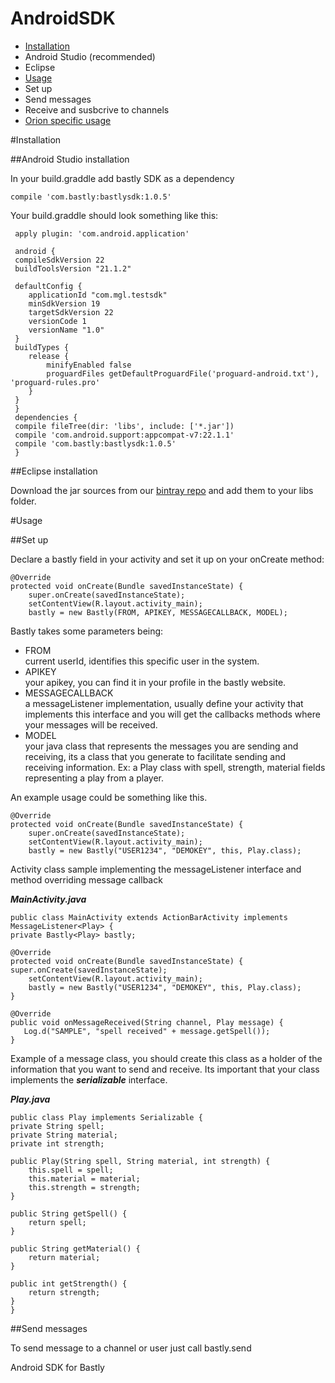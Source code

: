 AndroidSDK
==========
* [Installation](#installation)
 * Android Studio (recommended)
 * Eclipse
* [Usage](#usage)
 * Set up
 * Send messages
 * Receive and susbcrive to channels
* [Orion specific usage](#orion)

#Installation <a name="installation"></a>

##Android Studio installation

In your build.graddle add bastly SDK as a dependency

    compile 'com.bastly:bastlysdk:1.0.5'

Your build.graddle should look something like this:


     apply plugin: 'com.android.application'
   
     android {
     compileSdkVersion 22
     buildToolsVersion "21.1.2"
   
     defaultConfig {
        applicationId "com.mgl.testsdk"
        minSdkVersion 19
        targetSdkVersion 22
        versionCode 1
        versionName "1.0"
     }
     buildTypes {
        release {
            minifyEnabled false
            proguardFiles getDefaultProguardFile('proguard-android.txt'), 'proguard-rules.pro'
        }
     }
     }
     dependencies {
     compile fileTree(dir: 'libs', include: ['*.jar'])  
     compile 'com.android.support:appcompat-v7:22.1.1'  
     compile 'com.bastly:bastlysdk:1.0.5'   
     }  

##Eclipse installation

Download the jar sources from our [bintray repo](https://bintray.com/bastly/releases/AndroidSDK/view) and add them to your libs folder.


#Usage <a name="usage"></a>

##Set up

Declare a bastly field in your activity and set it up on your onCreate method:

    @Override
    protected void onCreate(Bundle savedInstanceState) {
        super.onCreate(savedInstanceState);
        setContentView(R.layout.activity_main);
        bastly = new Bastly(FROM, APIKEY, MESSAGECALLBACK, MODEL);

Bastly takes some parameters being:

* FROM  
 current userId, identifies this specific user in the system.  
* APIKEY  
 your apikey, you can find it in your profile in the bastly website.  
* MESSAGECALLBACK  
 a messageListener implementation, usually define your activity that implements this interface and you will get the callbacks methods where your messages will be received.  
* MODEL  
 your java class that represents the messages you are sending and receiving, its a class that you generate to facilitate sending and receiving information. Ex: a Play class with spell, strength, material fields representing a play from a player.  
 
An example usage could be something like this.

    @Override
    protected void onCreate(Bundle savedInstanceState) {
        super.onCreate(savedInstanceState);
        setContentView(R.layout.activity_main);
        bastly = new Bastly("USER1234", "DEMOKEY", this, Play.class);
  
Activity class sample implementing the messageListener interface and method overriding message callback

***MainActivity.java***

    public class MainActivity extends ActionBarActivity implements MessageListener<Play> {  
    private Bastly<Play> bastly;

    @Override
    protected void onCreate(Bundle savedInstanceState) {
    super.onCreate(savedInstanceState);
        setContentView(R.layout.activity_main);
        bastly = new Bastly("USER1234", "DEMOKEY", this, Play.class);
    }
    
    @Override
    public void onMessageReceived(String channel, Play message) {
       Log.d("SAMPLE", "spell received" + message.getSpell());
    }

Example of a message class, you should create this class as a holder of the information that you want to send and receive.
Its important that your class implements the ***serializable*** interface.

***Play.java***

    public class Play implements Serializable {  
    private String spell;
    private String material;
    private int strength;
    
    public Play(String spell, String material, int strength) {
        this.spell = spell;
        this.material = material;
        this.strength = strength;
    }
    
    public String getSpell() {
        return spell;
    }
    
    public String getMaterial() {
        return material;
    }
    
    public int getStrength() {
        return strength;
    }
    }  

##Send messages

To send message to a channel or user just call bastly.send

   

Android SDK for Bastly
